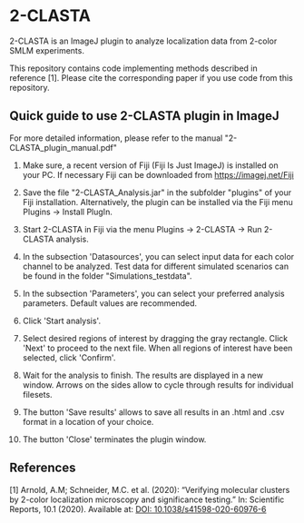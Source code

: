 # 2-CLASTA
2-CLASTA is an ImageJ plugin to analyze localization data from 2-color SMLM experiments.

This repository contains code implementing methods described in reference [1]. Please cite the corresponding paper if you use code from this repository.


## Quick guide to use 2-CLASTA plugin in ImageJ
For more detailed information, please refer to the manual "2-CLASTA_plugin_manual.pdf"

1) Make sure, a recent version of Fiji (Fiji Is Just ImageJ) is installed on your PC.
   If necessary Fiji can be downloaded from https://imagej.net/Fiji

2) Save the file "2-CLASTA_Analysis.jar" in the subfolder "plugins" of your Fiji installation.
   Alternatively, the plugin can be installed via the Fiji menu Plugins -> Install PlugIn.

3) Start 2-CLASTA in Fiji via the menu Plugins -> 2-CLASTA -> Run 2-CLASTA analysis.

4) In the subsection 'Datasources', you can select input data for each color channel to be analyzed.
   Test data for different simulated scenarios can be found in the folder "Simulations_testdata".

5) In the subsection 'Parameters', you can select your preferred analysis parameters.
   Default values are recommended.

6) Click 'Start analysis'.

7) Select desired regions of interest by dragging the gray rectangle. Click 'Next' to proceed to the
   next file. When all regions of interest have been selected, click 'Confirm'.

8) Wait for the analysis to finish. The results are displayed in a new window. Arrows on the sides 
   allow to cycle through results for individual filesets.

9) The button 'Save results' allows to save all results in an .html and .csv format in a location 
   of your choice.

10) The button 'Close' terminates the plugin window.


References
----------
<a name="ArnoldSchneider2020"></a>[1] Arnold, A.M; Schneider, M.C. et al. (2020):
  “Verifying molecular clusters by 2-color localization microscopy and significance testing.”
  In: Scientific Reports, 10.1 (2020).
  Available at: [DOI: 10.1038/s41598-020-60976-6](https://doi.org/10.1038/s41598-020-60976-6)
